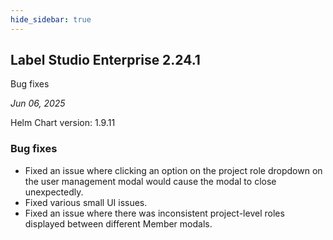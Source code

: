 ```yaml
---
hide_sidebar: true
---
```


## Label Studio Enterprise 2.24.1

<div class="onprem-highlight">Bug fixes</div>

*Jun 06, 2025*

Helm Chart version: 1.9.11

### Bug fixes
- Fixed an issue where clicking an option on the project role dropdown on the user management modal would cause the modal to close unexpectedly.
- Fixed various small UI issues. 
- Fixed an issue where there was inconsistent project-level roles displayed between different Member modals.

